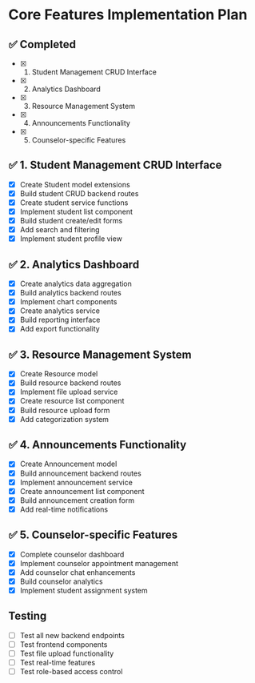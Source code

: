 # Core Features Implementation Plan

## ✅ Completed
- [x] 1. Student Management CRUD Interface
- [x] 2. Analytics Dashboard
- [x] 3. Resource Management System
- [x] 4. Announcements Functionality
- [x] 5. Counselor-specific Features

## ✅ 1. Student Management CRUD Interface
- [x] Create Student model extensions
- [x] Build student CRUD backend routes
- [x] Create student service functions
- [x] Implement student list component
- [x] Build student create/edit forms
- [x] Add search and filtering
- [x] Implement student profile view

## ✅ 2. Analytics Dashboard
- [x] Create analytics data aggregation
- [x] Build analytics backend routes
- [x] Implement chart components
- [x] Create analytics service
- [x] Build reporting interface
- [x] Add export functionality

## ✅ 3. Resource Management System
- [x] Create Resource model
- [x] Build resource backend routes
- [x] Implement file upload service
- [x] Create resource list component
- [x] Build resource upload form
- [x] Add categorization system

## ✅ 4. Announcements Functionality
- [x] Create Announcement model
- [x] Build announcement backend routes
- [x] Implement announcement service
- [x] Create announcement list component
- [x] Build announcement creation form
- [x] Add real-time notifications

## ✅ 5. Counselor-specific Features
- [x] Complete counselor dashboard
- [x] Implement counselor appointment management
- [x] Add counselor chat enhancements
- [x] Build counselor analytics
- [x] Implement student assignment system

## Testing
- [ ] Test all new backend endpoints
- [ ] Test frontend components
- [ ] Test file upload functionality
- [ ] Test real-time features
- [ ] Test role-based access control
